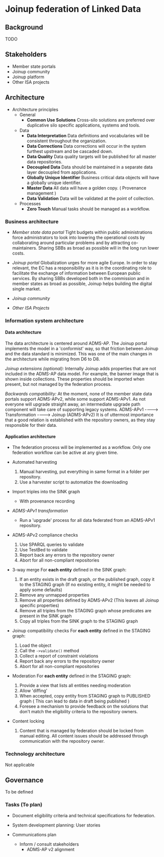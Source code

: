 #  Joinup federation of Linked Data
## Background
TODO
## Stakeholders
- Member state portals
- Joinup community
- Joinup platform
- Other ISA projects

## Architecture
* Architecture principles
    * General
        * __Common Use Solutions__
        Cross-silo solutions are preferred over duplicative silo specific applications, systems and tools.
    * Data
        * __Data Interpretation__
          Data definitions and vocabularies will be consistent throughout the organization.
        * __Data Corrections__
         Data corrections will occur in the system furthest upstream and be cascaded down.
        * __Data Quality__
          Data quality targets will be published for all master data repositories.
        * __Decoupled Data__
         Data should be maintained in a separate data layer decoupled from applications.
        * __Globally Unique Identifier__
         Business critical data objects will have a globally unique identifier.
        * __Master Data__
        All data will have a golden copy.
        ( Provenance management )
        * __Data Validation__
        Data will be validated at the point of collection.
    * Processes
        * __Zero Touch__
          Manual tasks should be managed as a workflow.
### Business architecture

* _Member state data portal_
Tight budgets within public administrations force administrators to look into lowering the operational costs by collaborating around particular problems and by attracting co-maintainers.
Sharing SBBs as broad as possible will in the long run lower costs.

* _Joinup portal_
Globalization urges for more agile Europe. In order to stay relevant, the EC has a responsibility as it is in the coordinating role to facilitate the exchange of information between European public services.
By sharing SBBs developed both in the commission and in member states as broad as possible, Joinup helps building the digital single market.

* _Joinup community_

* _Other ISA Projects_

### Information system architecture
#### Data architecture
The data architecture is centered around ADMS-AP.
The Joinup portal implements the model in a 'conformist' way, so that friction between Joinup and the data standard is minimized.
This was one of the main changes in the architecture while migrating from D6 to D8.

_Joinup extensions (optional):_
Internally Joinup adds properties that are not included in the ADMS-AP data model. For example, the banner image that is shown inside collections.
These properties should be imported when present, but not managed by the federation process.

_Backwards compatibility:_
At the moment, none of the member state data portals support ADMS-APv2, while some support ADMS-APv1.
As not everyone will upgrade straight away, an intermediate upgrade path component will take care of supporting legacy systems.
ADMS-APv1  ----> Transformation ----> Joinup (ADMS-APv2)
It is of uttermost importance that a good relation is established with the repository owners, as they stay responsible for their data.


#### Application architecture
* The federation process will be implemented as a workflow. Only one federation workflow can be active at any given time.
* Automated harvesting
    1. Manual harvesting, put everything in same format in a folder per repository.
    2. Use a harvester script to automatize the downloading
* Import triples into the SINK graph
    * With provenance recording

* _ADMS-APv1 transformation_
    * Run a 'upgrade' process for all data federated from an ADMS-APv1 repository.
* ADMS-APv2 compliance checks
    1. Use SPARQL queries to validate
    2. Use TestBed to validate
    3. Report back any errors to the repository owner
    4. Abort for all non-compliant repositories
* 3-way merge
    For __each entity__ defined in the SINK graph:
    1. If an entity exists in the draft graph, or the published graph, copy it to the STAGING graph
      (If no existing entity, it might be needed to apply some defaults)
    2. Remove any unmapped properties
    3. Remove all properties defined by ADMS-APv2
        (This leaves all Joinup specific properties)
    4. Remove all triples from the STAGING graph whose predicates are present in the SINK graph
    5. Copy all triples from the SINK graph to the STAGING graph

* Joinup compatibility checks
    For __each entity__ defined in the STAGING graph:
    1. Load the object
    2. Call the `->validate()` method
    3. Collect a report of constraint violations
    4. Report back any errors to the repository owner
    5. Abort for all non-compliant repositories
* Moderation
    For __each entity__ defined in the STAGING graph:
    1. Provide a view that lists all entities needing moderation
    2. Allow 'diffing'
    3. When accepted, copy entity from STAGING graph to PUBLISHED graph
       ( This can lead to data in draft being published )
    4. Foresee a mechanism to provide feedback on the solutions that don't match the eligibility criteria to the repository owners.

* Content locking
    1. Content that is managed by federation should be locked from manual editing. All content issues should be addressed through communication with the repository owner.
### Technology architecture
Not applicable
## Governance
To be defined

### Tasks (To plan)
* Document eligibility criteria and technical specifications for federation.

* System development planning: User stories

* Communications plan
    * Inform / consult stakeholders
        * ADMS-AP v2 alignment


